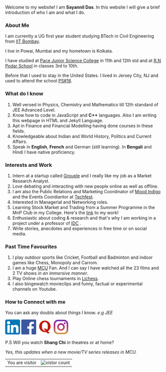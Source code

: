 Welcome to my website! I am **Sayannil Das**. In this website I will give a brief introduction of who I am and what I do.


### About Me

I am currently a UG first year student studying BTech in Civil Engineering from [IIT Bombay](https://www.iitb.ac.in/).

I live in Powai, Mumbai and my hometown is Kolkata.

I have studied at [Pace Junior Science College](https://www.pacejuniorsciencecollege.com/pace-jr-science-college-andheri.php) in 11th and 12th std
and at [R.N Podar School](https://www.rnpodarschool.com/) in classes 3rd to 10th.

Before that I used to stay in the United States. I lived in Jersey City, NJ and used to attend the school [PS#16](https://ps16.jcboe.org/).

### What do I know

1. Well versed in Physics, Chemistry and Mathematics till 12th standard of JEE Advanced Level.
2. Know how to code in JavaScript and **C++** languages. Also I am writing this webpage in HTML and Jekyll Language.
3. Apt in Finance and Financial Modelling having done courses in these fields.
4. Knowledgeable about Indian and World History, Politics and Current Affairs.
5. Speak in **English**, **French** and German (still learning). In **Bengali** and Hindi I have native proficiency. 


### Interests and Work

1. Intern at a startup called [Grouple](https://grouple.in/) and I really like my job as a Market Research Analyst.
2. Love debating and interacting with new people online as well as offline.
3. I am also the Public Relations and Marketing Coordinator of [Mood Indigo](https://www.moodi.org/) and the Events Coordiantor at [Techfest](https://www.techfest.org/).
4. Interested in Managerial and Networking roles.
5. Learning Stock Market and Trading from a Summer Programme in the MnP Club in my College. Here's the [link](https://sayannil.github.io/My-Website/MidTerm%20Report.pdf) to my work!
6. Enthusiastic about coding & research and that's why I am working in a project under a professor of [IDC](http://www.idc.iitb.ac.in/) .
7. Write stories, anecdotes and experiences in free time or on social media.

### Past Time Favourites

1. I play outdoor sports like Cricket, Football and Badminton and indoor games like Chess, Monopoly and Carrom.
2. I am a huge [MCU](https://www.marvel.com/) Fan. And I can say I have watched all the 23 films and 2 TV shows _in an immersive manner_. 
3. Play Online chess tournaments in [Lichess](https://lichess.org/).
4. I also bingewatch movieclips and funny, factual or experimental channels on Youtube.

### How to Connect with me

You can ask any doubts about things I know. _e.g JEE_
<!-- display the social media buttons in your README -->

[![alt text][1.1]][1]
[![alt text][2.1]][2]
[![alt text][3.1]][3]
[![alt text][4.1]][4]

P.S Will you watch **Shang Chi** in theatres or at home?

*Yes, this updates when a new movie/TV series releases in MCU.*

<table>
    <tr>
        <td>You are visitor</td>
        <td><img src="https://profile-counter.glitch.me/My-Website/count.svg" alt="vistor count" height="50" /></td>
    </tr>
</table>

[1]: https://www.linkedin.com/in/sayannil-das-853b74116/
[2]: https://www.facebook.com/sayannil.das/
[3]: https://www.quora.com/profile/Sayannil-Das-1
[4]: https://www.instagram.com/worldofsayannil/

[1.1]: Icons/Linkedin.png
[2.1]: Icons/Facebook.png
[3.1]: Icons/Quora.png
[4.1]: Icons/Instagram.jpg


